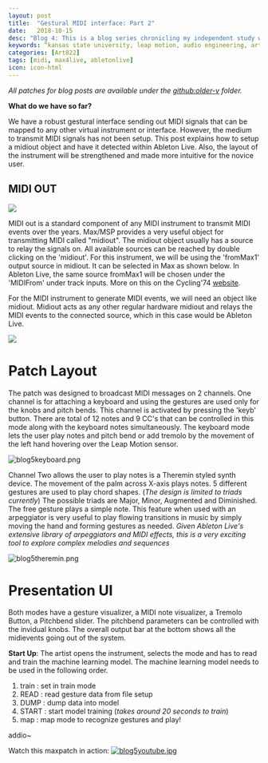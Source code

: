 ```yaml
---
layout: post
title:  "Gestural MIDI interface: Part 2"
date:   2018-10-15
desc: "Blog 4: This is a blog series chronicling my independent study work at the DX Media Lab, Kansas State University."
keywords: “kansas state university, leap motion, audio engineering, art, music, music technology, computer science, machine learning, gesture recognition, midi, audio filters, research, independent study, ableton live, mapping"
categories: [Art822]
tags: [midi, max4live, abletonlive]
icon: icon-html
---
```

*All patches for blog posts are available under the [github:older-v](https://github.com/sandcobainer/gesturalmusicinterfaces/tree/master/theremingesture/older-v) folder.*

**What do we have so far?**

We have a robust gestural interface sending out MIDI signals that can be mapped to any other virtual instrument or interface. However, the medium to transmit MIDI signals has not been setup. This post explains how to setup a midiout object and have it detected within Ableton Live. Also, the layout of the instrument will be strengthened and made more intuitive for the novice user. 

## **MIDI OUT** 

<img src="https://www.elmvideotechnology.com/store/image/cache/catalog/midi/input-output-mio/MIO-fnt-lrg-midi-input-output-module-500x500.jpg" alternate="midiout.jpg" class="center"/>

MIDI out is a standard component of any MIDI instrument to transmit MIDI events over the years. Max/MSP provides a very useful object for transmitting MIDI called "midiout". The midiout object usually has a source to relay the signals on. All available sources can be reached by double clicking on the 'midiout'. For this instrument, we will be using the 'fromMax1' output source in midiout. It can be selected in Max as shown below. In Ableton Live, the same source fromMax1 will be chosen under the 'MIDIFrom' under track inputs.  More on this on the Cycling'74 [website](https://docs.cycling74.com/max7/vignettes/max_and_other_apps).

For the MIDI instrument to generate MIDI events, we will need an object like midiout. Midiout acts as any other regular hardware midiout and relays the MIDI events to the connected source, which in this case would be Ableton Live.

<img src="https://docs.cycling74.com/max7/vignettes/images/max_and_other_apps4.png" alternate="maxmidiout.png" class="center"/>

# **Patch Layout**

The patch was designed to broadcast MIDI messages on 2 channels. One channel is for attaching a keyboard and using the gestures are used only for the knobs and pitch bends. This channel is activated by pressing the 'keyb' button. There are total of 12 notes and 9 CC's that can be controlled in this mode along with the keyboard notes simultaneously. The keyboard mode lets the user play notes and pitch bend or add tremolo by the movement of the left hand hovering over the Leap Motion sensor.

<img src="{{ site.baseurl }}/art822/blog5keyb.png" alt="blog5keyboard.png" class="center" />

Channel Two allows the user to play notes is a Theremin styled synth device. The movement of the palm across X-axis plays notes. 5 different gestures are used to play chord shapes.  (*The design is limited to triads currently*)
The possible triads are Major, Minor, Augmented and Diminished. The free gesture plays a simple note. This feature when used with an arpeggiator  is very useful to play flowing transitions in music by simply moving the hand and forming gestures as needed.
*Given Ableton Live's extensive library of arpeggiators and MIDI effects, this is a very exciting tool to explore complex melodies and sequences*

<img src="{{site.baseurl}}/art822/blog5theremin.png" alt="blog5theremin.png" class="center" />

# Presentation UI

Both modes have a gesture visualizer, a MIDI note visualizer, a Tremolo Button, a Pitchbend slider. The pitchbend parameters can be controlled with the invidual knobs. The overall output bar at the bottom shows all the midievents going out of the system. 

**Start Up**: The artist opens the instrument, selects the mode and has to read and train the machine learning model. The machine learning model needs to be used in the following order. 

1. train : set in train mode
2. READ : read gesture data from file setup
3. DUMP : dump data into model
4. START : start model training (*takes around 20 seconds to train*)
5. map : map mode to recognize gestures and play!

 addio~

Watch this maxpatch in action:
[![blog5youtube.jpg](https://img.youtube.com/vi/2Yf_n_ua53o/0.jpg)](https://youtu.be/2Yf_n_ua53o)